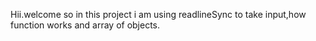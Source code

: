 Hii.welcome so in this project i am using readlineSync to take input,how function works and array of objects.
